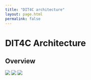 ```yaml
---
title: "DIT4C architecture"
layout: page.html
permalink: false
---
```


# DIT4C Architecture

## Overview

![](images/diagrams/high-level-arch-basic.dot.svg)
![](images/diagrams/high-level-arch.dot.svg)
![](images/diagrams/pod-components.dot.svg)
